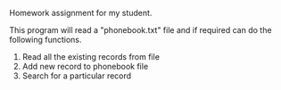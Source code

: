 Homework assignment for my student. 

This program will read a "phonebook.txt" file and if required can do the following functions.
1. Read all the existing records from file
2. Add new record to phonebook file
3. Search for a particular record
